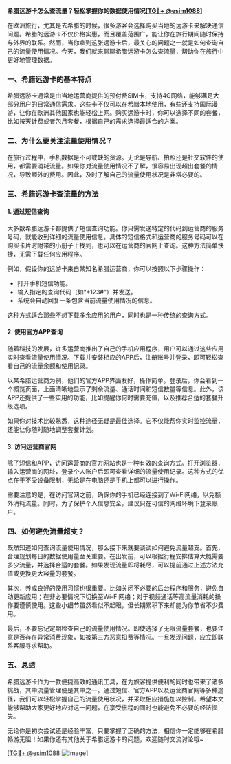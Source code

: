**希腊远游卡怎么查流量？轻松掌握你的数据使用情况[[TG💪+ @esim1088](https://t.me/s/esim1088)]**

在欧洲旅行，尤其是去希腊的时候，很多游客会选择购买当地的远游卡来解决通信问题。希腊的远游卡不仅价格实惠，而且覆盖范围广，能让你在旅行期间随时保持与外界的联系。然而，当你拿到这张远游卡后，最关心的问题之一就是如何查询自己的流量使用情况。今天，我们就来聊聊希腊远游卡怎么查流量，帮助你在旅行中更好地管理数据。

### 一、希腊远游卡的基本特点

希腊远游卡通常是由当地运营商提供的预付费SIM卡，支持4G网络，能够满足大部分用户的日常通信需求。这些卡不仅可以在希腊本地使用，有些还支持国际漫游，让你在欧洲其他国家也能轻松上网。购买远游卡时，你可以选择不同的套餐，比如按天计费或者包月套餐，根据自己的需求选择最适合的方案。

### 二、为什么要关注流量使用情况？

在旅行过程中，手机数据是不可或缺的资源。无论是导航、拍照还是社交软件的使用，都需要消耗流量。如果你对流量使用情况不了解，很容易出现超出套餐的情况，导致额外的费用。因此，及时了解自己的流量使用状况是非常必要的。

### 三、希腊远游卡查流量的方法

#### 1. 通过短信查询

大多数希腊远游卡都提供了短信查询功能。你只需发送特定的代码到运营商的服务号码，就能收到详细的流量使用信息。具体的短信格式和运营商的服务号码可以在购买卡片时附带的小册子上找到，也可以在运营商的官网上查询。这种方法简单快捷，无需下载任何应用程序。

例如，假设你的远游卡来自某知名希腊运营商，你可以按照以下步骤操作：
- 打开手机短信功能。
- 输入指定的查询代码（如“*123#”）并发送。
- 系统会自动回复一条包含当前流量使用情况的信息。

这种方式适合那些不想下载多余应用的用户，同时也是一种传统的查询方式。

#### 2. 使用官方APP查询

随着科技的发展，许多运营商推出了自己的手机应用程序，用户可以通过这些应用实时查看流量使用情况。下载并安装相应的APP后，注册账号并登录，即可轻松查看自己的流量余额和使用记录。

以某希腊运营商为例，他们的官方APP界面友好，操作简单。登录后，你会看到一个概览页面，上面清晰地显示了剩余流量、通话时间和短信数量等信息。此外，该APP还提供了一些实用的功能，比如提醒你何时需要充值，以及推荐合适的套餐升级选项。

如果你对技术比较熟悉，这种途径无疑是最佳选择。它不仅能帮你实时监控流量，还能让你随时随地调整套餐计划。

#### 3. 访问运营商官网

除了短信和APP，访问运营商的官方网站也是一种有效的查询方式。打开浏览器，输入运营商的网址，登录个人账户后即可查看详细的流量使用记录。这种方式的优点在于不受设备限制，无论是在电脑还是手机上都可以进行操作。

需要注意的是，在访问官网之前，确保你的手机已经连接到了Wi-Fi网络，以免额外消耗流量。同时，为了保护个人信息安全，建议只在可信的网络环境下登录账户。

### 四、如何避免流量超支？

既然知道如何查询流量使用情况，那么接下来就要谈谈如何避免流量超支。首先，合理规划每日的数据使用量至关重要。在出发前，可以根据行程安排估算大概需要多少流量，并选择合适的套餐。如果发现流量即将耗尽，可以提前通过上述方法充值或更换更大容量的套餐。

其次，养成良好的使用习惯也很重要。比如关闭不必要的后台程序和服务，避免自动更新应用；在非必要情况下切换至Wi-Fi网络；对于视频通话等高流量消耗的操作要谨慎使用。这些小细节虽然看似不起眼，但长期累积下来却能为你节省不少费用。

最后，不要忘记定期检查自己的流量使用情况。即使选择了无限流量套餐，也要注意是否存在异常消费现象，如被第三方恶意扣费等情况。一旦发现问题，应立即联系客服寻求帮助。

### 五、总结

希腊远游卡作为一款便捷高效的通讯工具，在为旅客提供便利的同时也带来了诸多挑战，其中流量管理便是其中之一。通过短信、官方APP以及运营商官网等多种途径，我们可以轻松掌握自己的流量使用状况，并采取相应措施加以控制。希望本文能够帮助大家更好地应对这一问题，在享受旅程的同时也能避免不必要的经济损失。

无论你是初次尝试还是经验丰富，只要掌握了正确的方法，相信你一定能够在希腊畅游无阻！如果你还有其他关于希腊远游卡的问题，欢迎随时交流讨论哦~

[[TG💪+ @esim1088](https://t.me/s/esim1088) ![Image](https://i.postimg.cc/4NQfJmqS/Snipaste-2025-05-13-00-14-12.png)]